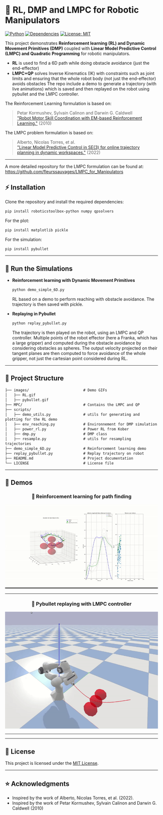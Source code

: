 # 🤖 RL, DMP and LMPC for Robotic Manipulators

[![Python](https://img.shields.io/badge/python-3.8%2B-blue.svg)](https://www.python.org/)
[![Dependencies](https://img.shields.io/badge/dependencies-numpy%2C%20roboticstoolbox--python-green)](https://pypi.org/)
[![License: MIT](https://img.shields.io/badge/License-MIT-yellow.svg)](LICENSE)

This project demonstrates **Reinforcement learning (RL) and Dynamic Movement Primitives (DMP)** coupled with **Linear Model Predictive Control (LMPC) and Quadratic Programming** for robotic manipulators.  
- **RL** is used to find a 6D path while doing obstacle avoidance (just the end-effector)
- **LMPC+QP** solves Inverse Kinematics (IK) with constraints such as joint limits and ensuring that the whole robot body (not just the end-effector) avoids obstacles
The repo include a demo to generate a trajectory (with live animations) which is saved and then replayed on the robot using pybullet and the LMPC controller.

The Reinforcement Learning formulation is based on:
> Petar Kormushev, Sylvain Calinon and Darwin G. Caldwell  
> ["Robot Motor Skill Coordination with EM-based Reinforcement Learning."](https://www.researchgate.net/publication/224199135_Robot_Motor_Skill_Coordination_with_EM-based_Reinforcement_Learning) (2010)

The LMPC problem formulation is based on:  
> Alberto, Nicolas Torres, et al.  
> ["Linear Model Predictive Control in SE(3) for online trajectory planning in dynamic workspaces."](https://hal.science/hal-03790059/document) (2022)

---
A more detailed repository for the LMPC formulation can be found at: https://github.com/fleurssauvages/LMPC_for_Manipulators

## ⚡ Installation

Clone the repository and install the required dependencies:

```bash
pip install roboticstoolbox-python numpy qpsolvers
```

For the plot:

```bash
pip install matplotlib pickle
```

For the simulation:

```bash
pip install pybullet
```

---

## 🚀 Run the Simulations

- **Reinforcement learning with Dynamic Movement Primitives**  
  ```bash
  python demo_simple_6D.py
  ```
  RL based on a demo to perform reaching with obstacle avoidance. The trajectory is then saved with pickle.

- **Replaying in Pybullet**  
  ```bash
  python replay_pybullet.py
  ```
  The trajectory is then played on the robot, using an LMPC and QP controller. Multiple points of the robot effector (here a Franka, which has a large gripper) and computed during the obstacle avoidance by considering obstacles as spheres. The output velocity projected on their tangent planes are then computed to force avoidance of the whole gripper, not just the cartesian point considered during RL.

---

## 📂 Project Structure

```
├── images/                         # Demo GIFs
│   ├── RL.gif
│   ├── pybullet.gif
├── MPC/                            # Contains the LMPC and QP
├── scripts/
│   ├── demo_utils.py               # utils for generating and plotting for the RL demo
│   ├── env_reaching.py             # Environnement for DMP simulation
│   ├── power_rl.py                 # Power RL from Kober
│   ├── dmp.py                      # DMP class
│   ├── resample.py                 # utils for resampling trajectories
├── demo_simple_6D.py               # Reinforcement learning demo
├── replay_pybullet.py              # Replay trajectory on robot
├── README.md                       # Project documentation
└── LICENSE                         # License file
```

---

## 🎥 Demos

<div align="center">

### 🔹 Reinforcement learning for path finding
<img src="images/RL.gif" width="600" alt="QP Solver">

---

### 🔹 Pybullet replaying with LMPC controller
<img src="images/pybullet.gif" width="600" alt="LMPC">

---

</div>

---

## 📜 License
This project is licensed under the [MIT License](LICENSE).  

---

## ⭐ Acknowledgments
- Inspired by the work of Alberto, Nicolas Torres, et al. (2022).
- Inspired by the work of Petar Kormushev, Sylvain Calinon and Darwin G. Caldwell (2010)